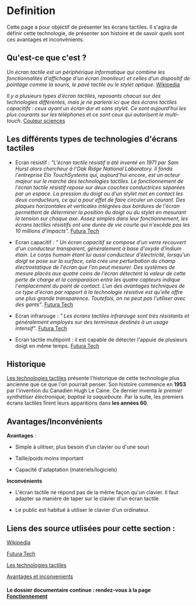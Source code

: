# Definition 

Cette page a pour objectif de présenter les écrans tactiles. Il s'agira de définir cette technologie, de présenter son histoire et de savoir quels sont ces avantages et inconvénients.

## Qu'est-ce que c'est ?
>
*Un écran tactile est un périphérique informatique qui combine les fonctionnalités d'affichage d'un écran (moniteur) et celles d'un dispositif de pointage comme la souris, le pavé tactile ou le stylet optique*. [Wikipedia](https://fr.wikipedia.org/wiki/Écran_tactile)
>

>
*Il y a plusieurs types d’écran tactiles, reposants chacun sur des technologies différentes, mais je ne parlerai ici que des écrans tactiles capacitifs : ceux ayant un écran dur et sans stylet. Ce sont aujourd’hui les plus courants sur les téléphones et ce sont ceux qui autorisent le multi-touch*. [Couleur sciences](https://couleur-science.eu/?d=4e0bec--comment-fonctionne-un-ecran-tactile)
>
 
## Les différents types de technologies d'écrans tactiles

- Ecran résistif : *"L'écran tactile résistif a été inventé en 1971 par Sam Hurst alors chercheur à l'Oak Ridge National Laboratory. Il fonda l'entreprise Elo TouchSystems qui, aujourd'hui encore, est un acteur majeur sur le marché des technologies tactiles. Le fonctionnement de l'écran tactile résistif repose sur deux couches conductrices séparées par un espace. La pression du doigt ou d'un stylet met en contact les deux conducteurs, ce qui a pour effet de faire circuler un courant. Des plaques horizontales et verticales intégrées aux bordures de l'écran permettent de déterminer la position du doigt ou du stylet en mesurant la tension sur chaque axe. Assez simples dans leur fonctionnement, les écrans tactiles résistifs ont une durée de vie courte qui n'excède pas les 10 millions d'impacts".* [Futura Tech](https://www.futura-sciences.com/tech/definitions/technologie-ecran-tactile-539/) 

- Ecran capacitif : *" Un écran capacitif se compose d'un verre recouvert d'un conducteur transparent, généralement à base d'oxyde d'indium étain. Le corps humain étant lui aussi conducteur d'électricité, lorsqu'un doigt se pose sur la surface, cela crée une perturbation du champ électrostatique de l'écran que l'on peut mesurer. Des systèmes de mesure placés aux quatre coins de l'écran détectent la valeur de cette perte de charge et la comparaison entre les quatre capteurs indique l'emplacement du point de contact. L'un des avantages techniques de ce type d'écran par rapport à la technologie résistive est qu'elle offre une plus grande transparence. Toutefois, on ne peut pas l'utiliser avec des gants"*. [Futura Tech](https://www.futura-sciences.com/tech/definitions/technologie-ecran-tactile-539/) 

- Ecran infrarouge : *" Les écrans tactiles infrarouge sont très résistants et généralement employés sur des terminaux destinés à un usage intensif"*. [Futura Tech](https://www.futura-sciences.com/tech/definitions/technologie-ecran-tactile-539/) 

- Ecran tactile multipoint : il est capable de détecter l'appuie de plusieurs doigt en même temps. [Futura Tech](https://www.futura-sciences.com/tech/definitions/technologie-ecran-tactile-539/) 

## Historique 

[Les technologies tactiles](http://www-igm.univ-mlv.fr/~dr/XPOSE2008/Les%20technologies%20tactiles/histo_origine.html) présente l'historique de cette technologie plus ancienne que ce que l'on pourrait penser. Son histoire commence en **1953** par l'invention du Canadien Hugh Le Caine. Ce dernier inventa *le premier synthétiser électronique, baptisé la saqueboute*. Par la suite, les premiers écrans tactiles firent leurs apparitions dans **les années 60**.

## Avantages/Inconvénients

**Avantages** :

- Simple à ulitiser, plus besoin d'un clavier ou d'une souri

- Taille/poids moins important

- Capacité d'adaptation (matériels/logiciels)


**Inconvénients**

- L'écran tactile ne répond pas de la même façon qu'un clavier. Il faut adapter sa manière de taper sur le clavier d'un écran tactile

- Le public est habitué à utiliser le clavier d'un ordinateur.


## Liens des source utlisées pour cette section :


[Wikipedia](https://fr.wikipedia.org/wiki/Écran_tactile)

[Futura Tech](https://www.futura-sciences.com/tech/definitions/technologie-ecran-tactile-539/) 

[Les technologies tactiles](http://www-igm.univ-mlv.fr/~dr/XPOSE2008/Les%20technologies%20tactiles/histo_origine.html)

[Avantages et inconvenients](http://www.ordinateur.cc/Matériel/Entrée-et-de-sortie-Devices/31990.html)


#### Le dossier documentaire continue : rendez-vous à la page [Fonctionnement](Fonctionnement.md)

